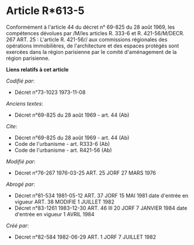 # Article R*613-5

Conformément à l'article 44 du décret n° 69-825 du 28 août 1969, les compétences dévolues par /M/les articles R. 333-6 et R.
421-56/M/DECR. 267 ART. 25 : L'article R. 421-56// aux commissions régionales des opérations immobilières, de l'architecture
et des espaces protégés sont exercées dans la région parisienne par le comité d'aménagement de la région parisienne.

**Liens relatifs à cet article**

_Codifié par_:

  - Décret n°73-1023 1973-11-08

_Anciens textes_:

  - Décret n°69-825 du 28 août 1969 - art. 44 (Ab)

_Cite_:

  - Décret n°69-825 du 28 août 1969 - art. 44 (Ab)
  - Code de l'urbanisme - art. R333-6 (Ab)
  - Code de l'urbanisme - art. R421-56 (Ab)

_Modifié par_:

  - Décret n°76-267 1976-03-25 ART. 25 JORF 27 MARS 1976

_Abrogé par_:

  - Décret n°81-534 1981-05-12 ART. 37 JORF 15 MAI 1981 date d'entrée en vigueur ART. 38 MODIFIE 1 JUILLET 1982
  - Décret n°83-1261 1983-12-30 ART. 46 III 20 JORF 7 JANVIER 1984 date d'entrée en vigueur 1 AVRIL 1984

_Créé par_:

  - Décret n°82-584 1982-06-29 ART. 1 JORF 7 JUILLET 1982
